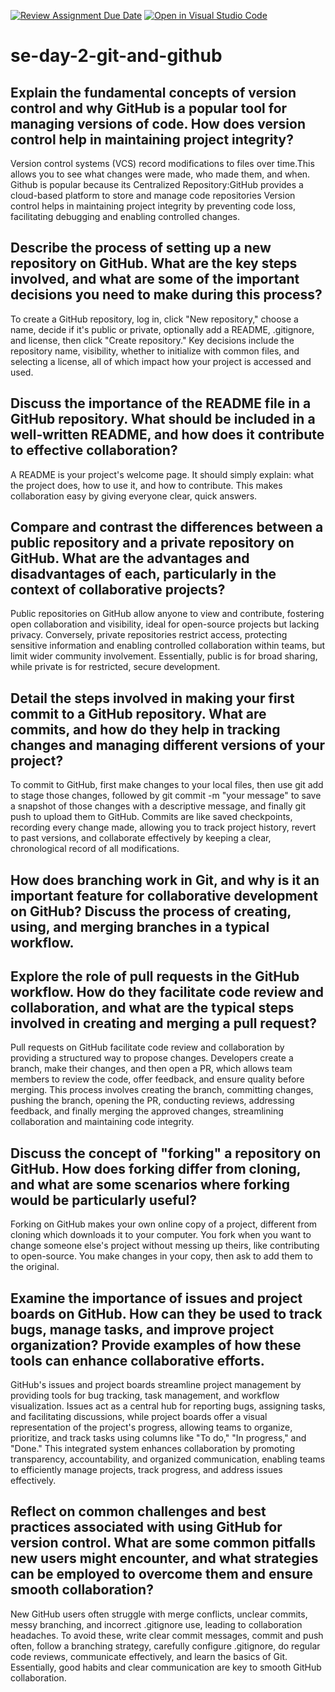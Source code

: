 [![Review Assignment Due Date](https://classroom.github.com/assets/deadline-readme-button-22041afd0340ce965d47ae6ef1cefeee28c7c493a6346c4f15d667ab976d596c.svg)](https://classroom.github.com/a/8wgCKhpZ)
[![Open in Visual Studio Code](https://classroom.github.com/assets/open-in-vscode-2e0aaae1b6195c2367325f4f02e2d04e9abb55f0b24a779b69b11b9e10269abc.svg)](https://classroom.github.com/online_ide?assignment_repo_id=18405480&assignment_repo_type=AssignmentRepo)
# se-day-2-git-and-github
## Explain the fundamental concepts of version control and why GitHub is a popular tool for managing versions of code. How does version control help in maintaining project integrity?
Version control systems (VCS) record modifications to files over time.This allows you to see what changes were made, who made them, and when.
Github is popular because its Centralized Repository:GitHub provides a cloud-based platform to store and manage code repositories
Version control helps in maintaining project integrity by preventing code loss, facilitating debugging and enabling controlled changes.

## Describe the process of setting up a new repository on GitHub. What are the key steps involved, and what are some of the important decisions you need to make during this process?
To create a GitHub repository, log in, click "New repository," choose a name, decide if it's public or private, optionally add a README, .gitignore, and license, then click "Create repository." Key decisions include the repository name, visibility, whether to initialize with common files, and selecting a license, all of which impact how your project is accessed and used.

## Discuss the importance of the README file in a GitHub repository. What should be included in a well-written README, and how does it contribute to effective collaboration?
A README is your project's welcome page. It should simply explain: what the project does, how to use it, and how to contribute. This makes collaboration easy by giving everyone clear, quick answers.

## Compare and contrast the differences between a public repository and a private repository on GitHub. What are the advantages and disadvantages of each, particularly in the context of collaborative projects?
Public repositories on GitHub allow anyone to view and contribute, fostering open collaboration and visibility, ideal for open-source projects but lacking privacy. Conversely, private repositories restrict access, protecting sensitive information and enabling controlled collaboration within teams, but limit wider community involvement. Essentially, public is for broad sharing, while private is for restricted, secure development.

## Detail the steps involved in making your first commit to a GitHub repository. What are commits, and how do they help in tracking changes and managing different versions of your project?
To commit to GitHub, first make changes to your local files, then use git add to stage those changes, followed by git commit -m "your message" to save a snapshot of those changes with a descriptive message, and finally git push to upload them to GitHub. Commits are like saved checkpoints, recording every change made, allowing you to track project history, revert to past versions, and collaborate effectively by keeping a clear, chronological record of all modifications.
## How does branching work in Git, and why is it an important feature for collaborative development on GitHub? Discuss the process of creating, using, and merging branches in a typical workflow.

## Explore the role of pull requests in the GitHub workflow. How do they facilitate code review and collaboration, and what are the typical steps involved in creating and merging a pull request?
Pull requests on GitHub facilitate code review and collaboration by providing a structured way to propose changes. Developers create a branch, make their changes, and then open a PR, which allows team members to review the code, offer feedback, and ensure quality before merging. This process involves creating the branch, committing changes, pushing the branch, opening the PR, conducting reviews, addressing feedback, and finally merging the approved changes, streamlining collaboration and maintaining code integrity.

## Discuss the concept of "forking" a repository on GitHub. How does forking differ from cloning, and what are some scenarios where forking would be particularly useful?
Forking on GitHub makes your own online copy of a project, different from cloning which downloads it to your computer. You fork when you want to change someone else's project without messing up theirs, like contributing to open-source. You make changes in your copy, then ask to add them to the original.

## Examine the importance of issues and project boards on GitHub. How can they be used to track bugs, manage tasks, and improve project organization? Provide examples of how these tools can enhance collaborative efforts.
GitHub's issues and project boards streamline project management by providing tools for bug tracking, task management, and workflow visualization. Issues act as a central hub for reporting bugs, assigning tasks, and facilitating discussions, while project boards offer a visual representation of the project's progress, allowing teams to organize, prioritize, and track tasks using columns like "To do," "In progress," and "Done." This integrated system enhances collaboration by promoting transparency, accountability, and organized communication, enabling teams to efficiently manage projects, track progress, and address issues effectively.

## Reflect on common challenges and best practices associated with using GitHub for version control. What are some common pitfalls new users might encounter, and what strategies can be employed to overcome them and ensure smooth collaboration?
New GitHub users often struggle with merge conflicts, unclear commits, messy branching, and incorrect .gitignore use, leading to collaboration headaches. To avoid these, write clear commit messages, commit and push often, follow a branching strategy, carefully configure .gitignore, do regular code reviews, communicate effectively, and learn the basics of Git. Essentially, good habits and clear communication are key to smooth GitHub collaboration.
